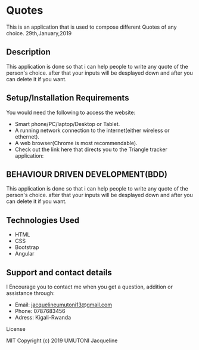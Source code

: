 # Quotes

This is an application that is used to compose different Quotes of any choice. 29th,January,2019

## Description

This application is done so that i can help people to write any quote of the person's choice. after that your inputs will be desplayed down and after you can delete it if you want.

## Setup/Installation Requirements

You would need the following to access the website:
* Smart phone/PC/laptop/Desktop or Tablet.
* A running network connection to the internet(either wireless or ethernet).
* A web browser(Chrome is most recommendable).
* Check out the link here that directs you to the Triangle tracker application:

## BEHAVIOUR DRIVEN DEVELOPMENT(BDD)

This application is done so that i can help people to write any quote of the person's choice. after that your inputs will be desplayed down and after you can delete it if you want.

## Technologies Used

* HTML
* CSS
* Bootstrap
* Angular

## Support and contact details

I Encourage you to contact me when you get a question, addition or assistance through:

* Email: jacquelineumutoni13@gmail.com
* Phone: 0787683456
* Adress: Kigali-Rwanda 

License

MIT Copyright (c) 2019 UMUTONI Jacqueline